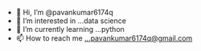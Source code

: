 - 👋 Hi, I’m @pavankumar6174q
- 👀 I’m interested in ...data science
- 🌱 I’m currently learning ...python
- 📫 How to reach me ...pavankumar6174q@gmail.com

<!---
pavankumar6174q/pavankumar6174q is a ✨ special ✨ repository because its `README.md` (this file) appears on your GitHub profile.
You can click the Preview link to take a look at your changes.
--->
